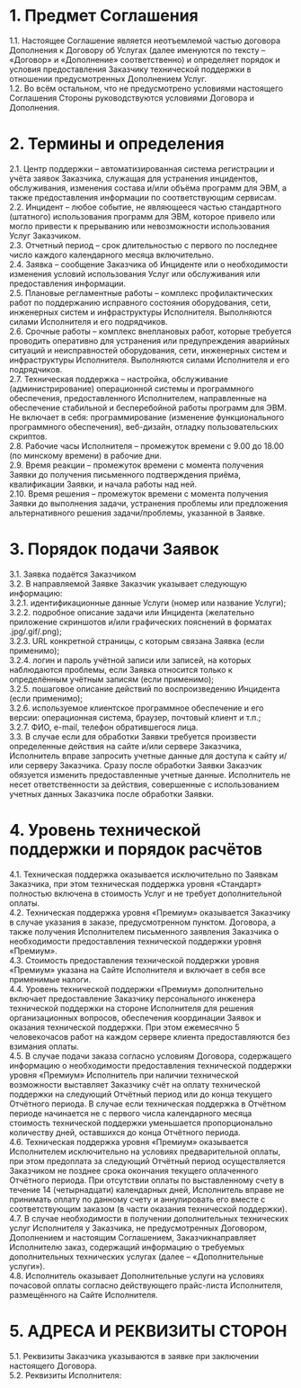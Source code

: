 # 1. Предмет Соглашения
1.1. Настоящее Соглашение является неотъемлемой частью договора Дополнения к Договору об Услугах (далее именуются по тексту – «Договор» и «Дополнение» соответственно) и определяет порядок и условия предоставления Заказчику технической поддержки в отношении предусмотренных Дополнением Услуг.  
1.2. Во всём остальном, что не предусмотрено условиями настоящего Соглашения Стороны руководствуются условиями Договора и Дополнения.

# 2. Термины и определения
2.1. Центр поддержки – автоматизированная система регистрации и учёта заявок Заказчика, служащая для устранения инцидентов, обслуживания, изменения состава и/или объёма программ для ЭВМ, а также предоставления информации по соответствующим сервисам.  
2.2. Инцидент – любое событие, не являющееся частью стандартного (штатного) использования программ для ЭВМ, которое привело или могло привести к прерыванию или невозможности использования Услуг Заказчиком.  
2.3. Отчетный период – срок длительностью с первого по последнее число каждого календарного месяца включительно.  
2.4. Заявка – сообщение Заказчика об Инциденте или о необходимости изменения условий использования Услуг или обслуживания или предоставления информации.  
2.5. Плановые регламентные работы – комплекс профилактических работ по поддержанию исправного состояния оборудования, сети, инженерных систем и инфраструктуры Исполнителя. Выполняются силами Исполнителя и его подрядчиков.  
2.6. Срочные работы – комплекс внеплановых работ, которые требуется проводить оперативно для устранения или предупреждения аварийных ситуаций и неисправностей оборудования, сети, инженерных систем и инфраструктуры Исполнителя. Выполняются силами Исполнителя и его подрядчиков.  
2.7. Техническая поддержка – настройка, обслуживание (администрирование) операционной системы и программного обеспечения, предоставленного Исполнителем, направленные на обеспечение стабильной и бесперебойной работы программ для ЭВМ. Не включает в себя: программирование (изменение функционального программного обеспечения), веб-дизайн, отладку пользовательских скриптов.  
2.8. Рабочие часы Исполнителя – промежуток времени с 9.00 до 18.00 (по минскому времени) в рабочие дни.  
2.9. Время реакции – промежуток времени с момента получения Заявки до получения письменного подтверждения приёма, квалификации Заявки, и начала работы над ней.  
2.10. Время решения – промежуток времени с момента получения Заявки до выполнения задачи, устранения проблемы или предложения альтернативного решения задачи/проблемы, указанной в Заявке.  

# 3. Порядок подачи Заявок
3.1. Заявка подаётся Заказчиком  
3.2. В направляемой Заявке Заказчик указывает следующую информацию:  
3.2.1. идентификационные данные Услуги (номер или название Услуги);  
3.2.2. подробное описание задачи или Инцидента (желательно приложение скриншотов и/или графических пояснений в форматах .jpg/.gif/.png);  
3.2.3. URL конкретной страницы, с которым связана Заявка (если применимо);  
3.2.4. логин и пароль учётной записи или записей, на которых наблюдаются проблемы, если Заявка относится только к определённым учётным записям (если применимо);  
3.2.5. пошаговое описание действий по воспроизведению Инцидента (если применимо);  
3.2.6. используемое клиентское программное обеспечение и его версии: операционная система, браузер, почтовый клиент и т.п.;  
3.2.7. ФИО, e-mail, телефон обратившегося лица.  
3.3. В случае если для обработки Заявки требуется произвести определенные действия на сайте и/или сервере Заказчика, Исполнитель вправе запросить учетные данные для доступа к сайту и/или серверу Заказчика. Сразу после обработки Заявки Заказчик обязуется изменить предоставленные учетные данные. Исполнитель не несет ответственности за действия, совершенные с использованием учетных данных Заказчика после обработки Заявки.  

# 4. Уровень технической поддержки и порядок расчётов
4.1. Техническая поддержка оказывается исключительно по Заявкам Заказчика, при этом техническая поддержка уровня «Стандарт» полностью включена в стоимость Услуг и не требует дополнительной оплаты.  
4.2. Техническая поддержка уровня «Премиум» оказывается Заказчику в случае указания в заказе, предусмотренном пунктом. Договора, а также получения Исполнителем письменного заявления Заказчика о необходимости предоставления технической поддержки уровня «Премиум».   
4.3. Стоимость предоставления технической поддержки уровня «Премиум» указана на Сайте Исполнителя и включает в себя все применимые налоги.  
4.4. Уровень технической поддержки «Премиум» дополнительно включает предоставление Заказчику персонального инженера технической поддержки на стороне Исполнителя для решения организационных вопросов, обеспечения координации Заявок и оказания технической поддержки. При этом ежемесячно 5 человекочасов работ на каждом сервере клиента предоставляются без взимания оплаты.  
4.5. В случае подачи заказа согласно условиям Договора, содержащего информацию о необходимости предоставления технической поддержки уровня «Премиум» Исполнитель при наличии технической возможности выставляет Заказчику счёт на оплату технической поддержки на следующий Отчётный период или до конца текущего Отчётного периода. В случае если техническая поддержка в Отчётном периоде начинается не с первого числа календарного месяца стоимость технической поддержки уменьшается пропорционально количеству дней, оставшихся до конца Отчётного периода.  
4.6. Техническая поддержка уровня «Премиум» оказывается Исполнителем исключительно на условиях предварительной оплаты, при этом предоплата за следующий Отчётный период осуществляется Заказчиком не позднее срока окончания текущего оплаченного Отчётного периода. При отсутствии оплаты по выставленному счету в течение 14 (четырнадцати) календарных дней, Исполнитель вправе не принимать оплату по данному счету и аннулировать его вместе с соответствующим заказом (в части оказания технической поддержки).    
4.7. В случае необходимости в получении дополнительных технических услуг Исполнителя у Заказчика, не предусмотренных Договором, Дополнением и настоящим Соглашением, Заказчикнаправляет Исполнителю заказ, содержащий информацию о требуемых дополнительных технических услугах (далее – «Дополнительные услуги»).  
4.8. Исполнитель оказывает Дополнительные услуги на условиях почасовой оплаты согласно действующего прайс-листа Исполнителя, размещённого на Сайте Исполнителя.  

# 5. АДРЕСА И РЕКВИЗИТЫ СТОРОН
5.1. Реквизиты Заказчика указываются в заявке при заключении настоящего Договора.  
5.2. Реквизиты Исполнителя:



